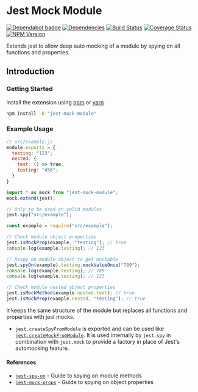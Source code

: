 # Jest Mock Module

[![Dependabot badge](https://badgen.net/github/dependabot/iamogbz/jest-mock-module/?icon=dependabot)](https://app.dependabot.com)
[![Dependencies](https://img.shields.io/librariesio/github/iamogbz/jest-mock-module)](https://github.com/iamogbz/jest-mock-module)
[![Build Status](https://github.com/iamogbz/jest-mock-module/workflows/Build/badge.svg)](https://github.com/iamogbz/jest-mock-module/actions)
[![Coverage Status](https://coveralls.io/repos/github/iamogbz/jest-mock-module/badge.svg?branch=refs/heads/master)](https://coveralls.io/github/iamogbz/jest-mock-module)
[![NPM Version](https://img.shields.io/npm/v/jest-mock-module.svg)](https://www.npmjs.com/package/jest-mock-module)

Extends jest to allow deep auto mocking of a module by spying on all functions and properties.

## Introduction

### Getting Started

Install the extension using [npm](https://docs.npmjs.com/cli/install.html) or [yarn](https://yarnpkg.com/en/docs/usage)

```sh
npm install -D "jest-mock-module"
```

### Example Usage

```js
// src/example.js
module.exports = {
  testing: "123";
  nested: {
    test: () => true;
    testing: "456";
  }
}
```

```js
import * as mock from "jest-mock-module";
mock.extend(jest);

// Only to be used on valid modules
jest.spy("src/example");

const example = require("src/example");

// Check module object properties
jest.isMockProp(example, "testing"); // true
console.log(example.testing); // 123

// Respy on module object to get mockable
jest.spyOn(example).testing.mockValueOnce("789");
console.log(example.testing); // 789
console.log(example.testing); // 123

// Check module nested object properties
jest.isMockMethod(example.nested.test); // true
jest.isMockProp(example.nested, "testing"); // true
```

It keeps the same structure of the module but replaces all functions and properties with jest mocks.

- `jest.createSpyFromModule` is exported and can be used like [`jest.createMockFromModule`][jest-create-mock]. It is used internally by `jest.spy` in combination with `jest.mock` to provide a factory in place of Jest's automocking feature.

#### References

- [`jest-spy-on`][jest-spyon-method] - Guide to spying on module methods
- [`jest-mock-props`][jest-spyon-props] - Guide to spying on object properties

[jest-spyon-method]: https://jestjs.io/docs/en/jest-object#jestspyonobject-methodname
[jest-create-mock]: https://jestjs.io/docs/en/jest-object#jestcreatemockfrommodulemodulename
[jest-spyon-props]: https://ogbizi.com/jest-mock-props/
